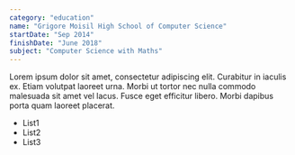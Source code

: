 ```yaml
---
category: "education"
name: "Grigore Moisil High School of Computer Science"
startDate: "Sep 2014"
finishDate: "June 2018"
subject: "Computer Science with Maths"
---
```


Lorem ipsum dolor sit amet, consectetur adipiscing elit. Curabitur in iaculis ex. Etiam volutpat laoreet urna. Morbi ut tortor nec nulla commodo malesuada sit amet vel lacus. Fusce eget efficitur libero. Morbi dapibus porta quam laoreet placerat.

* List1
* List2
* List3